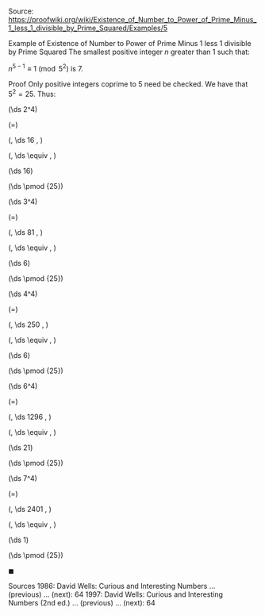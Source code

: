 # 

Source: https://proofwiki.org/wiki/Existence_of_Number_to_Power_of_Prime_Minus_1_less_1_divisible_by_Prime_Squared/Examples/5

Example of Existence of Number to Power of Prime Minus 1 less 1 divisible by Prime Squared
The smallest positive integer $n$ greater than $1$ such that:

$n^{5 - 1} \equiv 1 \pmod {5^2}$
is $7$.


Proof
Only positive integers coprime to $5$ need be checked.
We have that $5^2 = 25$.
Thus:














\(\ds 2^4\)

\(=\)

\(\, \ds 16 \, \)

\(\, \ds \equiv \, \)



\(\ds 16\)

\(\ds \pmod {25}\)


















\(\ds 3^4\)

\(=\)

\(\, \ds 81 \, \)

\(\, \ds \equiv \, \)



\(\ds 6\)

\(\ds \pmod {25}\)


















\(\ds 4^4\)

\(=\)

\(\, \ds 250 \, \)

\(\, \ds \equiv \, \)



\(\ds 6\)

\(\ds \pmod {25}\)


















\(\ds 6^4\)

\(=\)

\(\, \ds 1296 \, \)

\(\, \ds \equiv \, \)



\(\ds 21\)

\(\ds \pmod {25}\)


















\(\ds 7^4\)

\(=\)

\(\, \ds 2401 \, \)

\(\, \ds \equiv \, \)



\(\ds 1\)

\(\ds \pmod {25}\)







$\blacksquare$


Sources
1986: David Wells: Curious and Interesting Numbers ... (previous) ... (next): $64$
1997: David Wells: Curious and Interesting Numbers (2nd ed.) ... (previous) ... (next): $64$





